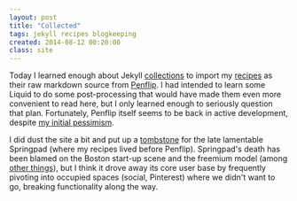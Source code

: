 ```yaml
---
layout: post
title: "Collected"
tags: jekyll recipes blogkeeping
created: 2014-08-12 00:20:00
class: site
---
```

Today I learned enough about Jekyll [collections](http://jekyllrb.com/docs/collections/) to import my [recipes](/stream/recipes/) as their raw markdown source from [Penflip](http://penflip.com/mcdemarco/).  I had intended to learn some Liquid to do some post-processing that would have made them even more convenient to read here, but I only learned enough to seriously question that plan.  Fortunately, Penflip itself seems to be back in active development, despite [my initial pessimism](/blog/2013/12/15/penflipping-recipes/).

I did dust the site a bit and put up a [tombstone](/stream/springs/) for the late lamentable Springpad (where my recipes lived before Penflip).  Springpad's death has been blamed on the Boston start-up scene and the freemium model (among [other things](http://www.xconomy.com/boston/2014/05/28/five-lessons-for-consumer-tech-startups-in-springpad-shutdown/)), but I think it drove away its core user base by frequently pivoting into occupied spaces (social, Pinterest) where we didn't want to go, breaking functionality along the way.








